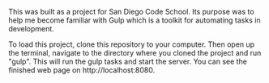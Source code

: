 This was built as a project for San Diego Code School. Its purpose was to help me become familiar with Gulp which is a toolkit for automating tasks in development.

To load this project, clone this repository to your computer. Then open up the terminal, navigate to the directory where you cloned the project and run "gulp". This will run the gulp tasks and start the server. You can see the finished web page on http://localhost:8080.
